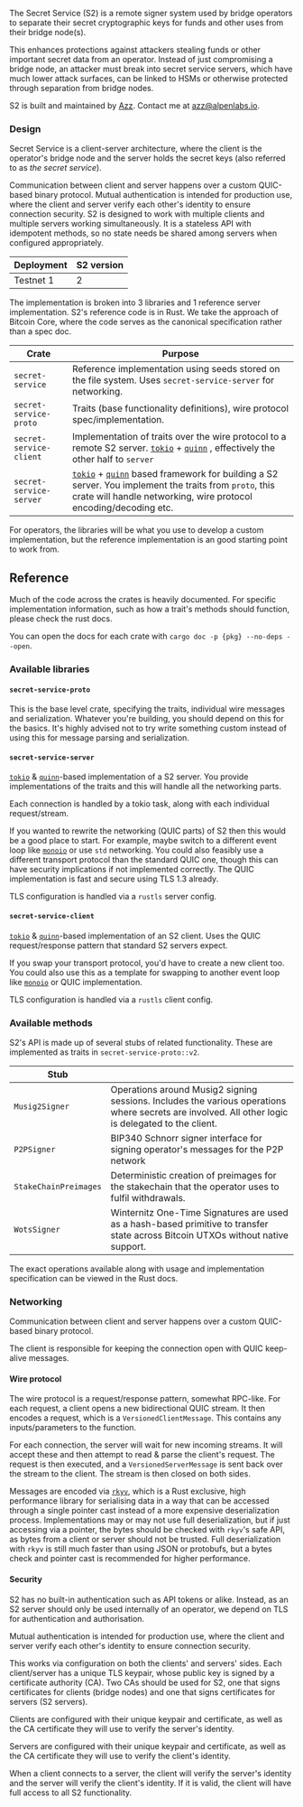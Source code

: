 The Secret Service (S2) is a remote signer system used by bridge operators to
separate their secret cryptographic keys for funds and other uses from their
bridge node(s).

This enhances protections against attackers stealing funds or other important secret
data from an operator. Instead of just compromising a bridge node, an attacker must
break into secret service servers, which have much lower attack surfaces, can be
linked to HSMs or otherwise protected through separation from bridge nodes.

S2 is built and maintained by [Azz](https://github.com/zk2u). Contact me at azz@alpenlabs.io.

### Design

Secret Service is a client-server architecture, where the client is the operator's
bridge node and the server holds the secret keys (also referred to as _the secret
service_).

Communication between client and server happens over a custom QUIC-based
binary protocol. Mutual authentication is intended for production use, where the
client and server verify each other's identity to ensure connection security. S2 is
designed to work with multiple clients and multiple servers working simultaneously.
It is a stateless API with idempotent methods, so no state needs be shared among
servers when configured appropriately.

| Deployment | S2 version |
| ---------- | ---------- |
| Testnet 1  | 2          |

The implementation is broken into 3 libraries and 1 reference server implementation.
S2's reference code is in Rust. We take the approach of Bitcoin Core, where the
code serves as the canonical specification rather than a spec doc.

| Crate                   | Purpose                                                                                                                                                                                                                              |
| ----------------------- | ------------------------------------------------------------------------------------------------------------------------------------------------------------------------------------------------------------------------------------ |
| `secret-service`        | Reference implementation using seeds stored on the file system. Uses `secret-service-server` for networking.                                                                                                                         |
| `secret-service-proto`  | Traits (base functionality definitions), wire protocol spec/implementation.                                                                                                                                                          |
| `secret-service-client` | Implementation of traits over the wire protocol to a remote S2 server. [`tokio`](https://tokio.rs/) + [`quinn`](https://github.com/quinn-rs/quinn) , effectively the other half to `server`                                          |
| `secret-service-server` | [`tokio`](https://tokio.rs/) + [`quinn`](https://github.com/quinn-rs/quinn) based framework for building a S2 server. You implement the traits from `proto`, this crate will handle networking, wire protocol encoding/decoding etc. |

For operators, the libraries will be what you use to develop a custom
implementation, but the reference implementation is an good starting point to work
from.

## Reference

Much of the code across the crates is heavily documented. For specific
implementation information, such as how a trait's methods should function, please
check the rust docs.

You can open the docs for each crate with `cargo doc -p {pkg} --no-deps --open`.

### Available libraries

#### `secret-service-proto`

This is the base level crate, specifying the traits, individual wire messages and
serialization. Whatever you're building, you should depend on this for the basics. It's
highly advised not to try write something custom instead of using this for message
parsing and serialization.

#### `secret-service-server`

[`tokio`](https://tokio.rs/) & [`quinn`](https://github.com/quinn-rs/quinn)-based implementation of a S2 server. You provide
implementations of the traits and this will handle all the networking parts.

Each connection is handled by a tokio task, along with each individual
request/stream.

If you wanted to rewrite the networking (QUIC parts) of S2 then this would be a
good place to start. For example, maybe switch to a different event loop like [`monoio`](https://github.com/bytedance/monoio)
or use `std` networking. You could also feasibly use a different transport protocol
than the standard QUIC one, though this can have security implications if not
implemented correctly. The QUIC implementation is fast and secure using TLS 1.3
already.

TLS configuration is handled via a `rustls` server config.

#### `secret-service-client`

[`tokio`](https://tokio.rs/) & [`quinn`](https://github.com/quinn-rs/quinn)-based implementation of an S2 client. Uses the QUIC request/response pattern that standard S2 servers expect.

If you swap your transport protocol, you'd have to create a new client too. You could
also use this as a template for swapping to another event loop like [`monoio`](https://github.com/bytedance/monoio) or
QUIC implementation.

TLS configuration is handled via a `rustls` client config.

### Available methods

S2's API is made up of several stubs of related functionality. These are implemented as traits in `secret-service-proto::v2`.

| Stub                  |                                                                                                                                                    |
| --------------------- | -------------------------------------------------------------------------------------------------------------------------------------------------- |
| `Musig2Signer`        | Operations around Musig2 signing sessions. Includes the various operations where secrets are involved. All other logic is delegated to the client. |
| `P2PSigner`           | BIP340 Schnorr signer interface for signing operator's messages for the P2P network                                                                |
| `StakeChainPreimages` | Deterministic creation of preimages for the stakechain that the operator uses to fulfil withdrawals.                                               |
| `WotsSigner`          | Winternitz One-Time Signatures are used as a hash-based primitive to transfer state across Bitcoin UTXOs without native support.                   |

The exact operations available along with usage and implementation specification
can be viewed in the Rust docs.

### Networking

Communication between client and server happens over a custom QUIC-based
binary protocol.

The client is responsible for keeping the connection open with QUIC keep-alive
messages.

#### Wire protocol

The wire protocol is a request/response pattern, somewhat RPC-like. For each
request, a client opens a new bidirectional QUIC stream. It then encodes a request,
which is a `VersionedClientMessage`. This contains any inputs/parameters to the
function.

For each connection, the server will wait for new incoming streams. It will accept
these and then attempt to read & parse the client's request. The request is then
executed, and a `VersionedServerMessage` is sent back over the stream to the client.
The stream is then closed on both sides.

Messages are encoded via [`rkyv`](https://github.com/rkyv/rkyv), which is a Rust exclusive, high performance
library for serialising data in a way that can be accessed through a single pointer
cast instead of a more expensive deserialization process. Implementations may or
may not use full deserialization, but if just accessing via a pointer, the bytes should
be checked with `rkyv`'s safe API, as bytes from a client or server should not be
trusted. Full deserialization with `rkyv` is still much faster than using JSON or
protobufs, but a bytes check and pointer cast is recommended for higher
performance.

#### Security

S2 has no built-in authentication such as API tokens or alike. Instead, as an S2
server should only be used internally of an operator, we depend on TLS for
authentication and authorisation.

Mutual authentication is intended for production use, where the client and server
verify each other's identity to ensure connection security.

This works via configuration on both the clients' and servers' sides. Each
client/server has a unique TLS keypair, whose public key is signed by a certificate
authority (CA). Two CAs should be used for S2, one that signs certificates for clients
(bridge nodes) and one that signs certificates for servers (S2 servers).

Clients are configured with their unique keypair and certificate, as well as the CA
certificate they will use to verify the server's identity.

Servers are configured with their unique keypair and certificate, as well as the CA
certificate they will use to verify the client's identity.

When a client connects to a server, the client will verify the server's identity and the
server will verify the client's identity. If it is valid, the client will have full access to
all S2 functionality.
